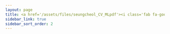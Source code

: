 ```yaml
---
layout: page
title: <a href='/assets/files/seungcheol_CV_MLpdf'><i class='fab fa-google'></i> Resume</a>
sidebar_link: true
sidebar_sort_order: 2
---
```

